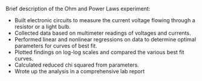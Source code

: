 Brief description of the Ohm and Power Laws experiment:

- Built electronic circuits to measure the current voltage flowing through a resistor or a light bulb.
- Collected data based on multimeter readings of voltages and currents.
- Performed linear and nonlinear regressions on data to determine optimal parameters for curves of best fit.
- Plotted findings on log-log scales and compared the various best fit curves.
- Calculated reduced chi squared from parameters.
- Wrote up the analysis in a comprehensive lab report
